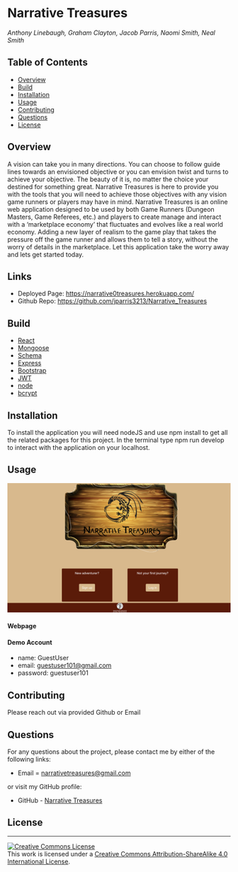 # Narrative Treasures

_Anthony Linebaugh, Graham Clayton, Jacob Parris, Naomi Smith, Neal Smith_

## Table of Contents

- [Overview](#overview)
- [Build](#build)
- [Installation](#installation)
- [Usage](#usage)
- [Contributing](#contributing)
- [Questions](#questions)
- [License](#license)

## Overview

<p>A vision can take you in many directions. You can choose to follow guide lines towards an envisioned objective or you can envision twist and turns to achieve your objective. The beauty of it is, no matter the choice your destined for something great.  Narrative Treasures is here to provide you with the tools that you will need to achieve those objectives with any vision game runners or players may have in mind. Narrative Treasures is an online web application designed to be used by both Game Runners (Dungeon Masters, Game Referees, etc.) and players to create manage and interact with a ‘marketplace economy’ that fluctuates and evolves like a real world economy. Adding a new layer of realism to the game play that takes the pressure off the game runner and allows them to tell a story, without the worry of details in the marketplace. Let this application take the worry away and lets get started today.<p>  
  
## Links
- Deployed Page: https://narrative0treasures.herokuapp.com/
- Github Repo: https://github.com/jparris3213/Narrative_Treasures

## Build

- [React](https://reactjs.org/docs/getting-started.html)
- [Mongoose](https://mongoosejs.com/docs/guide.html)
- [Schema](https://schema.org/docs/schemas.html)
- [Express](https://expressjs.com/)
- [Bootstrap](https://getbootstrap.com/)
- [JWT](https://jwt.io/introduction)
- [node](https://nodejs.org/en/about/)
- [bcrypt](https://www.npmjs.com/package/bcrypt)

## Installation

To install the application you will need nodeJS and use npm install to get all the related packages for this project. In the terminal type npm run develop to interact with the application on your localhost.

## Usage

![Narrative Treasures](client/src/images/homepage.png)

<!-- Live webpage and image or Screencastify -->

#### Webpage

#### Demo Account

- name: GuestUser
- email: guestuser101@gmail.com
- password: guestuser101

## Contributing

Please reach out via provided Github or Email

## Questions

For any questions about the project, please contact me by either of the following links:

- Email = narrativetreasures@gmail.com

or visit my GitHub profile:

- GitHub - [Narrative Treasures](https://github.com/jparris3213/Narrative_Treasures)

## License

---

<a rel="license" href="http://creativecommons.org/licenses/by-sa/4.0/"><img alt="Creative Commons License" style="border-width:0" src="https://i.creativecommons.org/l/by-sa/4.0/88x31.png" /></a><br />This work is licensed under a <a rel="license" href="http://creativecommons.org/licenses/by-sa/4.0/">Creative Commons Attribution-ShareAlike 4.0 International License</a>.
